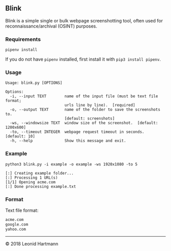## Blink

Blink is a simple single or bulk webpage screenshotting tool, often used for reconnaissance/archival (OSINT) purposes.

### Requirements

`pipenv install`

If you do not have `pipenv` installed, first install it with `pip3 install pipenv`.

### Usage

```console
Usage: blink.py [OPTIONS]

Options:
  -i, --input TEXT        name of the input file (must be text file format;
                          urls line by line).  [required]
  -o, --output TEXT       name of the folder to save the screenshots to.
                          [default: screenshots]
  -ws, --windowsize TEXT  window size of the screenshot.  [default: 1200x600]
  -to, --timeout INTEGER  webpage request timeout in seconds.  [default: 10]
  -h, --help              Show this message and exit.
```

### Example

```console
python3 blink.py -i example -o example -ws 1920x1080 -to 5

[:] Creating example folder...
[:] Processing 1 URL(s)
[1/1] Opening acme.com
[:] Done processing example.txt
```

### Format

Text file format:

```txt
acme.com
google.com
yahoo.com
```

---

&copy; 2018 Leonid Hartmann